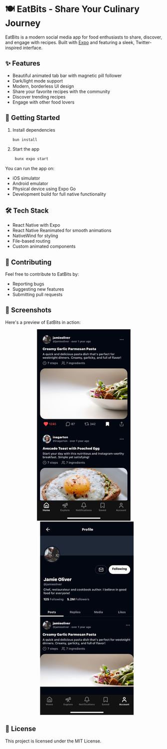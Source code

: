 # 🍽️ EatBits - Share Your Culinary Journey

EatBits is a modern social media app for food enthusiasts to share, discover, and engage with recipes. Built with [Expo](https://expo.dev) and featuring a sleek, Twitter-inspired interface.

## ✨ Features

- Beautiful animated tab bar with magnetic pill follower
- Dark/light mode support
- Modern, borderless UI design
- Share your favorite recipes with the community
- Discover trending recipes
- Engage with other food lovers

## 🚀 Getting Started

1. Install dependencies

   ```bash
   bun install
   ```

2. Start the app

   ```bash
    bunx expo start
   ```

You can run the app on:
- iOS simulator
- Android emulator
- Physical device using Expo Go
- Development build for full native functionality

## 🛠️ Tech Stack

- React Native with Expo
- React Native Reanimated for smooth animations
- NativeWind for styling
- File-based routing
- Custom animated components

## 🤝 Contributing

Feel free to contribute to EatBits by:
- Reporting bugs
- Suggesting new features
- Submitting pull requests

## 📱 Screenshots

Here's a preview of EatBits in action:

<p align="center">
  <img src="assets/images/example1.jpg" width="300" alt="EatBits Example 1" />
  <img src="assets/images/example2.jpg" width="300" alt="EatBits Example 2" style="margin-left: 20px" />
</p>

## 📝 License

This project is licensed under the MIT License.
